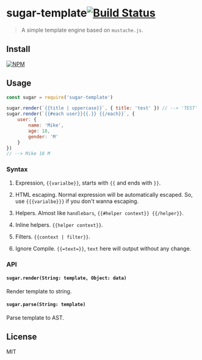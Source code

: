 # sugar-template[![Build Status](https://travis-ci.org/creeperyang/sugar-template.svg?branch=master)](https://travis-ci.org/creeperyang/sugar-template)

> A simple template engine based on `mustache.js`.

## Install

[![NPM](https://nodei.co/npm/sugar-template.png)](https://nodei.co/npm/sugar-template/)

## Usage

```js
const sugar = require('sugar-template')

sugar.render(`{{title | uppercase}}`, { title: 'test' }) // --> 'TEST'
sugar.render(`{{#each user}}{{.}} {{/each}}`, {
    user: {
        name: 'Mike',
        age: 18,
        gender: 'M'
    }
})
// --> Mike 18 M
```

### Syntax

1. Expression, `{{varialbe}}`, starts with `{{` and ends with `}}`.

2. HTML escaping. Normal expression will be automatically escaped. So, use `{{{varialbe}}}` if you don't wanna escaping.

3. Helpers. Almost like `handlebars`, `{{#helper context}} {{/helper}}`.

4. Inline helpers. `{{helper context}}`.

5. Filters. `{{context | filter}}`.

6. Ignore Compile. `{{=text=}}`, `text` here will output without any change.

### API

#### `sugar.render(String: template, Object: data)`

Render template to string.

#### `sugar.parse(String: template)`

Parse template to AST.

## License

MIT
